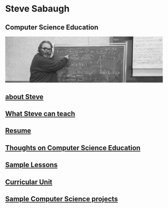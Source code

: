 # Steve Sabaugh
## Computer Science Education
![](/assets/banner.jpeg)

## [about Steve](pages/about.md)
## [What Steve can teach](https://github.com/SAYbaw/Portfolio/blob/main/classes.md)
## [Resume](assets/Sabaugh%20resume%202022%2003%2021.pdf)
## [Thoughts on Computer Science Education](pages/thoughts.md)
## [Sample Lessons](pages/lessons.md)
## [Curricular Unit](https://github.com/hunter-teacher-cert/unit_plan-stevesolo)
## [Sample Computer Science projects](pages/projects.md)


